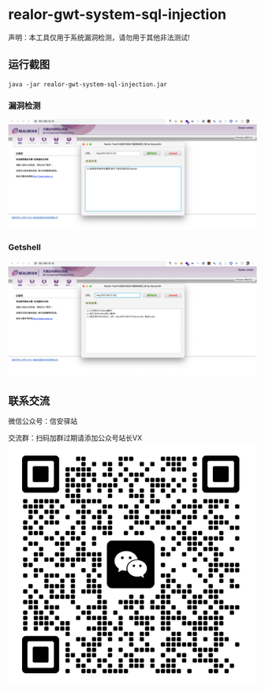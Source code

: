 # realor-gwt-system-sql-injection

声明：本工具仅用于系统漏洞检测，请勿用于其他非法测试!

## 运行截图

```
java -jar realor-gwt-system-sql-injection.jar
```
### 漏洞检测
![](https://raw.githubusercontent.com/mastersir-lab/realor-gwt-system-sql-injection/main/images/1.png)

### Getshell
![](https://raw.githubusercontent.com/mastersir-lab/realor-gwt-system-sql-injection/main/images/2.png)

## 联系交流

微信公众号：信安驿站

交流群：扫码加群过期请添加公众号站长VX
![](https://raw.githubusercontent.com/mastersir-lab/realor-gwt-system-sql-injection/main/images/3.jpg)

